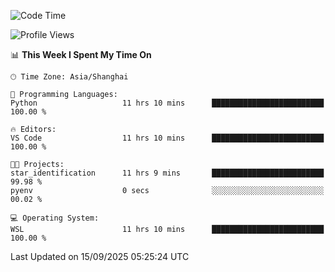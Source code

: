 <!--START_SECTION:waka-->
![Code Time](http://img.shields.io/badge/Code%20Time-3%2C111%20hrs%207%20mins-blue)

![Profile Views](http://img.shields.io/badge/Profile%20Views-42-blue)

📊 **This Week I Spent My Time On** 

```text
🕑︎ Time Zone: Asia/Shanghai

💬 Programming Languages: 
Python                   11 hrs 10 mins      █████████████████████████   100.00 % 

🔥 Editors: 
VS Code                  11 hrs 10 mins      █████████████████████████   100.00 % 

🐱‍💻 Projects: 
star_identification      11 hrs 9 mins       █████████████████████████   99.98 % 
pyenv                    0 secs              ░░░░░░░░░░░░░░░░░░░░░░░░░   00.02 % 

💻 Operating System: 
WSL                      11 hrs 10 mins      █████████████████████████   100.00 % 
```


 Last Updated on 15/09/2025 05:25:24 UTC
<!--END_SECTION:waka-->